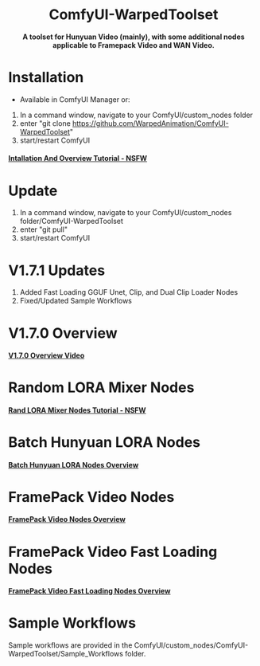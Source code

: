 <div align="center">

# ComfyUI-WarpedToolset
**A toolset for Hunyuan Video (mainly), with some additional nodes applicable to Framepack Video and WAN Video.**

<div align="left">

# Installation

* Available in ComfyUI Manager or:
  
1) In a command window, navigate to your ComfyUI/custom_nodes folder
2) enter "git clone https://github.com/WarpedAnimation/ComfyUI-WarpedToolset"
3) start/restart ComfyUI

#### [Intallation And Overview Tutorial - NSFW](https://mega.nz/file/rn4RUbCA#Z9FEivUT2gCYc-uNJKGM7KnfmjhostnNsrChKGP6K_Q)

<div align="left">

# Update

1) In a command window, navigate to your ComfyUI/custom_nodes folder/ComfyUI-WarpedToolset
2) enter "git pull"
3) start/restart ComfyUI

<div align="left">

# V1.7.1 Updates

1) Added Fast Loading GGUF Unet, Clip, and Dual Clip Loader Nodes
2) Fixed/Updated Sample Workflows

<div align="left">

# V1.7.0 Overview

#### [V1.7.0 Overview Video](https://mega.nz/file/r2YwySbS#a1Fw_Z4ASlkXIVBmLQFHAbEzFxpWGGVmyEMrVNplt6I)

<div align="left">

# Random LORA Mixer Nodes

#### [Rand LORA Mixer Nodes Tutorial - NSFW](https://mega.nz/file/D2YXDLhR#Kz4NGS_rRzMOM9ymuawPGe9e_jI16j4G36ip6JsW44s)

<div align="left">

# Batch Hunyuan LORA Nodes

#### [Batch Hunyuan LORA Nodes Overview](https://mega.nz/file/Xn43TB6C#l3zAKEyqhmVlCXzGvvBkN0UgAyV4jrU3sNDamNRapxo)

<div align="left">

# FramePack Video Nodes

#### [FramePack Video Nodes Overview](https://mega.nz/file/OjBRlJBZ#g14M-OFV2M-CG_mgALndSOLxKJrwU9gxrKV1tdmFbiM)

<div align="left">

# FramePack Video Fast Loading Nodes

#### [FramePack Video Fast Loading Nodes Overview](https://mega.nz/file/ziIWUJ4K#HexNowxv7UgoRdE6OBFbWYK69Jo8ws6O1GgJqUX1HsA)

<div align="left">

# Sample Workflows

Sample workflows are provided in the ComfyUI/custom_nodes/ComfyUI-WarpedToolset/Sample_Workflows folder.
